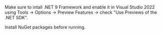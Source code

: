 Make sure to intall .NET 9 Framework and enable it in Visual Studio 2022 using Tools -> Options -> Preview Features -> check "Use Previews of the .NET SDK".

Install NuGet packages before running.
